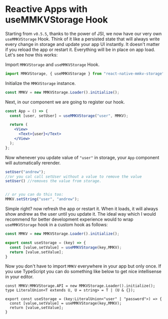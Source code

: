 # Reactive Apps with useMMKVStorage Hook

Starting from `v0.5.5`, thanks to the power of JSI, we now have our very own `useMMKVStorage` Hook. Think of it like a persisted state that will always write every change in storage and update your app UI instantly. It doesn't matter if you reload the app or restart it. Everything will be in place on app load. Let's see how this works:

Import `MMKVStorage` and `useMMKVStorage` Hook.

```js
import MMKVStorage, { useMMKVStorage } from "react-native-mmkv-storage";
```

Initialize the `MMKVStorage` instance.

```js
const MMKV = new MMKVStorage.Loader().initialize();
```

Next, in our component we are going to register our hook.

```jsx
const App = () => {
  const [user, setUser] = useMMKVStorage("user", MMKV);

  return (
    <View>
      <Text>{user}</Text>
    </View>
  );
};
```

Now whenever you update value of `"user"` in storage, your `App` component will automatically rerender.

```jsx
setUser("andrew");
//or you cal call setUser without a value to remove the value
setUser() //removes the value from storage.


// or you can do this too:
MMKV.setString("user", "andrew");
```


Simple right? now refresh the app or restart it. When it loads, it will always show andrew as the user until you update it.
The ideal way which I would recommend for better development experience would to wrap `useMMKVStorage` hook in a custom hook as follows:

```jsx
const MMKV = new MMKVStorage.Loader().initialize();

export const useStorage = (key) => {
  const [value,setValue] = useMMKVStorage(key,MMKV);
  return [value,setValue];
}
```
Now you don't have to import `MMKV` everywhere in your app but only once. If you use TypeScript you can do something like below to get nice intellisense in your editor.

```tsx
const MMKV:MMKVStorage.API = new MMKVStorage.Loader().initialize();
type LiteralUnion<T extends U, U = string> = T | (U & {});

export const useStorage = (key:LiteralUnion<"user" | "password">) => {
  const [value,setValue] = useMMKVStorage(key,MMKV);
  return [value,setValue];
}
```
